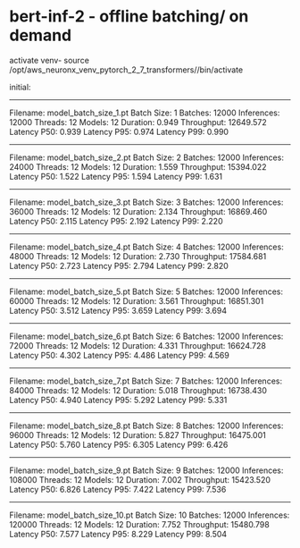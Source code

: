 # bert-inf-2 - offline batching/ on demand

activate venv- source /opt/aws_neuronx_venv_pytorch_2_7_transformers//bin/activate

initial:

------------------------------------------------------------
Filename:    model_batch_size_1.pt
Batch Size:  1
Batches:     12000
Inferences:  12000
Threads:     12
Models:      12
Duration:    0.949
Throughput:  12649.572
Latency P50: 0.939
Latency P95: 0.974
Latency P99: 0.990

------------------------------------------------------------
Filename:    model_batch_size_2.pt
Batch Size:  2
Batches:     12000
Inferences:  24000
Threads:     12
Models:      12
Duration:    1.559
Throughput:  15394.022
Latency P50: 1.522
Latency P95: 1.594
Latency P99: 1.631

------------------------------------------------------------
Filename:    model_batch_size_3.pt
Batch Size:  3
Batches:     12000
Inferences:  36000
Threads:     12
Models:      12
Duration:    2.134
Throughput:  16869.460
Latency P50: 2.115
Latency P95: 2.192
Latency P99: 2.220

------------------------------------------------------------
Filename:    model_batch_size_4.pt
Batch Size:  4
Batches:     12000
Inferences:  48000
Threads:     12
Models:      12
Duration:    2.730
Throughput:  17584.681
Latency P50: 2.723
Latency P95: 2.794
Latency P99: 2.820

------------------------------------------------------------
Filename:    model_batch_size_5.pt
Batch Size:  5
Batches:     12000
Inferences:  60000
Threads:     12
Models:      12
Duration:    3.561
Throughput:  16851.301
Latency P50: 3.512
Latency P95: 3.659
Latency P99: 3.694

------------------------------------------------------------
Filename:    model_batch_size_6.pt
Batch Size:  6
Batches:     12000
Inferences:  72000
Threads:     12
Models:      12
Duration:    4.331
Throughput:  16624.728
Latency P50: 4.302
Latency P95: 4.486
Latency P99: 4.569

------------------------------------------------------------
Filename:    model_batch_size_7.pt
Batch Size:  7
Batches:     12000
Inferences:  84000
Threads:     12
Models:      12
Duration:    5.018
Throughput:  16738.430
Latency P50: 4.940
Latency P95: 5.292
Latency P99: 5.331

------------------------------------------------------------
Filename:    model_batch_size_8.pt
Batch Size:  8
Batches:     12000
Inferences:  96000
Threads:     12
Models:      12
Duration:    5.827
Throughput:  16475.001
Latency P50: 5.760
Latency P95: 6.305
Latency P99: 6.426

------------------------------------------------------------
Filename:    model_batch_size_9.pt
Batch Size:  9
Batches:     12000
Inferences:  108000
Threads:     12
Models:      12
Duration:    7.002
Throughput:  15423.520
Latency P50: 6.826
Latency P95: 7.422
Latency P99: 7.536

------------------------------------------------------------
Filename:    model_batch_size_10.pt
Batch Size:  10
Batches:     12000
Inferences:  120000
Threads:     12
Models:      12
Duration:    7.752
Throughput:  15480.798
Latency P50: 7.577
Latency P95: 8.229
Latency P99: 8.504